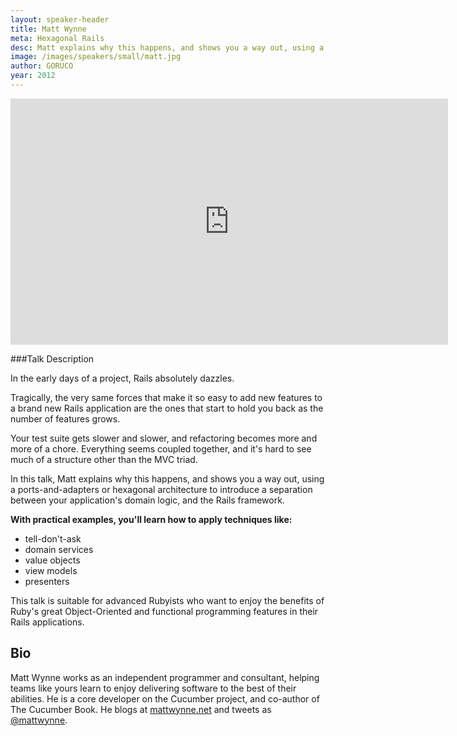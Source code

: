 ```yaml
---
layout: speaker-header
title: Matt Wynne
meta: Hexagonal Rails
desc: Matt explains why this happens, and shows you a way out, using a ports-and-adapters or hexagonal architecture to introduce a separation between your application's domain logic, and the Rails framework.
image: /images/speakers/small/matt.jpg
author: GORUCO
year: 2012
---
```


<iframe src="http://player.vimeo.com/video/44807822?title=0&amp;byline=0&amp;portrait=0" width="700" height="394" frameborder="0" webkitAllowFullScreen mozallowfullscreen allowFullScreen></iframe>

###Talk Description

<p>
  In the early days of a project, Rails absolutely dazzles.
</p>
<p>Tragically, the very same forces that make it so easy to add new features to a brand new Rails application are the ones that start to hold you back as the number of features grows.</p>
<p>Your test suite gets slower and slower, and refactoring becomes more and more of a chore. Everything seems coupled together, and it's hard to see much of a structure other than the MVC triad.</p>
<p>In this talk, Matt explains why this happens, and shows you a way out, using a ports-and-adapters or hexagonal architecture to introduce a separation between your application's domain logic, and the Rails framework.</p>
<p><strong>With practical examples, you'll learn how to apply techniques like:</strong></p>
<ul>
  <li>tell-don't-ask</li>
  <li>domain services</li>
  <li>value objects</li>
  <li>view models</li>
  <li>presenters</li>
</ul>
<p>This talk is suitable for advanced Rubyists who want to enjoy the benefits of Ruby's great Object-Oriented and functional programming features in their Rails applications.</p>

<h2>Bio</h2>
<p>
  Matt Wynne works as an independent programmer and consultant, helping teams like yours learn to enjoy delivering software to the best of their abilities. He is a core developer on the Cucumber project, and co-author of The Cucumber Book. He blogs at <a href="http://mattwynne.net" target="blank">mattwynne.net</a> and tweets as <a href="http://twitter.com/mattwynne" target="blank">@mattwynne</a>.
</p>
